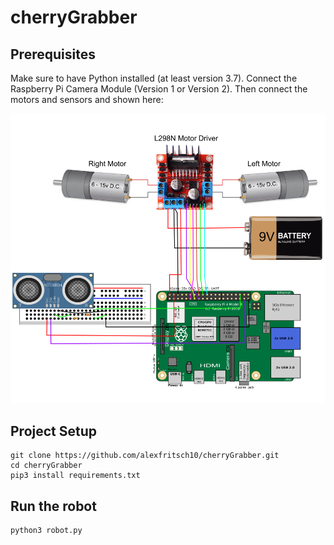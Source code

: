 # cherryGrabber

## Prerequisites
Make sure to have Python installed (at least version 3.7). Connect the Raspberry Pi Camera Module (Version 1 or Version 2). Then connect the motors and sensors and shown here:

![alt text](https://github.com/alexfritsch10/cherryGrabber/blob/main/images/circuits.svg?raw=true)

## Project Setup
```
git clone https://github.com/alexfritsch10/cherryGrabber.git
cd cherryGrabber
pip3 install requirements.txt

```

## Run the robot 

```
python3 robot.py
```